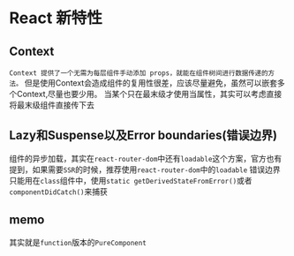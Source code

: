 # React 新特性

## Context
`Context 提供了一个无需为每层组件手动添加 props，就能在组件树间进行数据传递的方法。`
但是使用Context会造成组件的复用性很差，应该尽量避免，虽然可以嵌套多个Context,尽量也要少用。
当某个只在最末级才使用当属性，其实可以考虑直接将最末级组件直接传下去

## Lazy和Suspense以及Error boundaries(错误边界)
组件的异步加载，其实在`react-router-dom`中还有`loadable`这个方案，官方也有提到，如果需要`SSR`的时候，推荐使用`react-router-dom`中的`loadable`
错误边界只能用在`class`组件中，使用`static getDerivedStateFromError()`或者`componentDidCatch()`来捕获

## memo
其实就是`function`版本的`PureComponent`